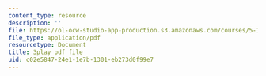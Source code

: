 ```yaml
---
content_type: resource
description: ''
file: https://ol-ocw-studio-app-production.s3.amazonaws.com/courses/5-111sc-principles-of-chemical-science-fall-2014/c02e584724e11e7b1301eb273d0f99e7_LWmVdG0uj2g.pdf
file_type: application/pdf
resourcetype: Document
title: 3play pdf file
uid: c02e5847-24e1-1e7b-1301-eb273d0f99e7
---
```

